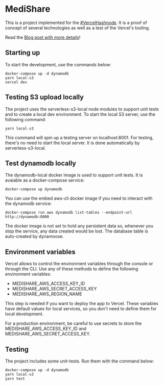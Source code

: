 # MediShare

This is a project implemented for the
[#VercelHashnode](https://townhall.hashnode.com/announcing-hashnode-hackathon-powered-by-vercel).
It is a proof of concept of several technologies as well as a test of the
Vercel's tooling.

Read the [Blog post with more details](http://sabchuk.hashnode.dev/media-sharing-application-for-medical-professionals)!

## Starting up

To start the development, use the commands below:

```
docker-compose up -d dynamodb
yarn local-s3
vercel dev
```

## Testing S3 upload locally

The project uses the serverless-s3-local node modules to support unit tests and
to create a local dev environment. To start the local S3 server, use the
following command:

```
yarn local-s3
```

This command will spin up a testing server on localhost:8001. For testing,
there's no need to start the local server. It is done automatically by
serverless-s3-local.

## Test dynamodb locally

The dynamodb-local docker image is used to support unit tests. It is avaiable
as a docker-compose service:

```
docker-compose up dynamodb
```

You can use the embed aws-cli docker image if you need to interact with the
dynamodb service:

```
docker-compose run aws dynamodb list-tables --endpoint-url http://dynamodb:8000
```

The docker image is not set to hold any persistent data so, whenever you stop
the service, any data created would be lost. The database table is auto-created
by dynamoose.

## Environment variables

Vercel allows to control the environment variables through the console or
through the CLI. Use any of these methods to define the following environment
variables:

* MEDISHARE_AWS_ACCESS_KEY_ID
* MEDISHARE_AWS_SECRET_ACCESS_KEY
* MEDISHARE_AWS_REGION_NAME

This step is needed if you want to deploy the app to Vercel. These variables
have default values for local services, so you don't need to define them for
local development.

For a production environment, be careful to use secrets to store the
MEDISHARE_AWS_ACCESS_KEY_ID and MEDISHARE_AWS_SECRET_ACCESS_KEY.

## Testing

The project includes some unit-tests. Run them with the command below:

```
docker-compose up -d dynamodb
yarn local-s3
yarn test
```
